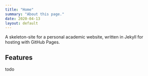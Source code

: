 ```yaml
---
title: "Home"
summary: "About this page."
date: 2020-04-13
layout: default
---
```


A skeleton-site for a personal academic website, written in Jekyll for hosting with GitHub Pages.

## Features
todo
